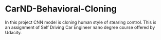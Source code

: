 # CarND-Behavioral-Cloning
In this project CNN model is cloning human style of stearing control. This is an assignment of Self Driving Car Engineer nano degree course offered by Udacity.
